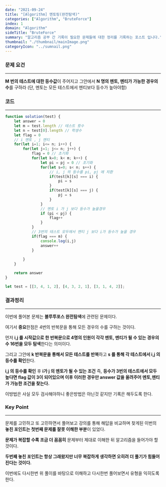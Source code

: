 ```yaml
---
date: "2021-09-24"
title: "[Algorithm] 멘토링(완전탐색)"
categories: ["Algorithm", "BruteForce"]
index: 1
domain: "Algorithm"
sideTitle: "BruteForce"
summary: "알고리즘 공부 간 기록이 필요한 문제들에 대한 정리를 기록하는 포스트 입니다."
thumbnail: "./thumbnail/mainImage.png"
categoryIcon: "../sumnail.png"
---
```


### 문제 요건
***
**M 번의 테스트에 대한 등수값**이 주어지고 그안에서 **N 명의 멘토, 멘티가 가능한 경우의 수**를 구하라
(단, 멘토는 모든 테스트에서 멘티보다 등수가 높아야함)

### 코드
***

```javascript
function solution(test) {
    let answer = 0
    let m = test.length // 테스트 횟수
    let n = test[0].length // 학생수
    let flag = 0
    // i 멘토 , j 멘티
    for(let i=1; i<= n; i++) {
        for(let j=1; j<= n; j++) {
            flag = 0 // 초기화
            for(let k=0; k< m; k++) {
                let pi = pj = 0 // 초기화
                for(let s=0; s< n; s++) {
                    // i, j 의 등수를 pi, pj 에 치환
                    if(test[k][s] === i) {
                        pi = s
                    } 
                    if(test[k][s] === j) {
                        pj = s
                    }
                }
                // 멘토 i 가 j 보다 등수가 높을경우
                if (pi < pj) {
                    flag++
                }
            }
            // 3번의 테스트 모두에서 멘티 j 보다 i가 등수가 높을 경우
            if(flag === m) {
                console.log(i,j)
                answer++
            }
            
        }
    }

    return answer
}

let test = [[3, 4, 1, 2], [4, 3, 2, 1], [3, 1, 4, 2]];
```


### 결과정리
***

이번에 풀어본 문제는 **블루투포스 완전탐색**에 관련된 문제이다.

여기서 **중요**한점은 4번의 반복문을 통해 모든 경우의 수를 구하는 것이다.

먼저 **i,j 를 시작값으로 한 반복문으로 4명의 인원이 각각 멘토, 멘티가 될 수 있는 경우의 수 16번을 모두 탐색**한다는 의미이다.

그리고 그안에 **k 반복문을 통해서 모든 테스트를 반복**하고 **s 를 통해 각 테스트에서 i,j 의 등수를 확인**한다.

**i,j 의 등수를 확인** 후 **i가 j 의 멘토가 될 수 있는 조건** 즉, **등수가 3번의 테스트에서 모두 높다면 flag 값이 3이 되어있으며 이후 이러한 경우만 answer 값을 올려주어 멘토,멘티가 가능한 조건을 찾는다.**

이방법은 사실 모두 검사해야하니 좋은방법은 아닌것 같지만 기록은 해두도록 한다.

### Key Point
***

문제를 고민하고 또 고민하면서 풀어보고 강의를 통해 해답을 비교하며 찾게된 이번의 **놓친 포인트는 첫번째 문제를 잘못 이해한 부분**이 있었다. 

**문제가 복잡할 수록 조금 더 꼼꼼히** 문제부터 제대로 이해한 뒤 알고리즘을 들어가야 할것이다.

**두번째 놓친 포인트는 항상 그래왔지만 너무 복잡하게 생각하면 오히려 더 풀기가 힘들어 진다는 것이다.** 

이번에도 다시한번 위 풀이를 바탕으로 이해하고 다시한번 풀어보면서 유형을 익히도록 한다.

